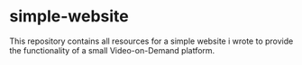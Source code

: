 # simple-website
This repository contains all resources for a simple website i wrote to provide the functionality of a small Video-on-Demand platform.
